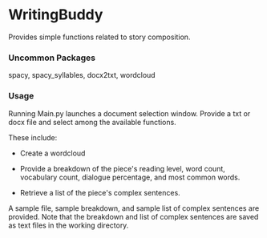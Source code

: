 # WritingBuddy

Provides simple functions related to story composition.

### Uncommon Packages

spacy, spacy_syllables, docx2txt, wordcloud

### Usage

Running Main.py launches a document selection window. Provide a txt or docx file and select among the available functions.

These include:

- Create a wordcloud

- Provide a breakdown of the piece's reading level, word count, vocabulary count, dialogue percentage, and most common words.

- Retrieve a list of the piece's complex sentences.

A sample file, sample breakdown, and sample list of complex sentences are provided. Note that the breakdown and list of complex sentences are saved as text files in the working directory.